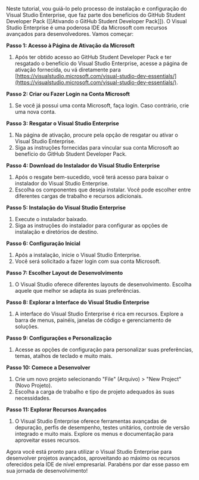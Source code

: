 
Neste tutorial, vou guiá-lo pelo processo de instalação e configuração do Visual Studio Enterprise, que faz parte dos benefícios do GitHub Student Developer Pack ([[Ativando o GitHub Student Developer Pack]]). O Visual Studio Enterprise é uma poderosa IDE da Microsoft com recursos avançados para desenvolvedores. Vamos começar:

**Passo 1: Acesso à Página de Ativação da Microsoft**

1. Após ter obtido acesso ao GitHub Student Developer Pack e ter resgatado o benefício do Visual Studio Enterprise, acesse a página de ativação fornecida, ou vá diretamente para [https://visualstudio.microsoft.com/visual-studio-dev-essentials/](https://visualstudio.microsoft.com/visual-studio-dev-essentials/).

**Passo 2: Criar ou Fazer Login na Conta Microsoft**

1. Se você já possui uma conta Microsoft, faça login. Caso contrário, crie uma nova conta.

**Passo 3: Resgatar o Visual Studio Enterprise**

1. Na página de ativação, procure pela opção de resgatar ou ativar o Visual Studio Enterprise.
2. Siga as instruções fornecidas para vincular sua conta Microsoft ao benefício do GitHub Student Developer Pack.

**Passo 4: Download do Instalador do Visual Studio Enterprise**

1. Após o resgate bem-sucedido, você terá acesso para baixar o instalador do Visual Studio Enterprise.
2. Escolha os componentes que deseja instalar. Você pode escolher entre diferentes cargas de trabalho e recursos adicionais.

**Passo 5: Instalação do Visual Studio Enterprise**

1. Execute o instalador baixado.
2. Siga as instruções do instalador para configurar as opções de instalação e diretórios de destino.

**Passo 6: Configuração Inicial**

1. Após a instalação, inicie o Visual Studio Enterprise.
2. Você será solicitado a fazer login com sua conta Microsoft.

**Passo 7: Escolher Layout de Desenvolvimento**

1. O Visual Studio oferece diferentes layouts de desenvolvimento. Escolha aquele que melhor se adapta às suas preferências.

**Passo 8: Explorar a Interface do Visual Studio Enterprise**

1. A interface do Visual Studio Enterprise é rica em recursos. Explore a barra de menus, painéis, janelas de código e gerenciamento de soluções.

**Passo 9: Configurações e Personalização**

1. Acesse as opções de configuração para personalizar suas preferências, temas, atalhos de teclado e muito mais.

**Passo 10: Comece a Desenvolver**

1. Crie um novo projeto selecionando "File" (Arquivo) > "New Project" (Novo Projeto).
2. Escolha a carga de trabalho e tipo de projeto adequados às suas necessidades.

**Passo 11: Explorar Recursos Avançados**

1. O Visual Studio Enterprise oferece ferramentas avançadas de depuração, perfis de desempenho, testes unitários, controle de versão integrado e muito mais. Explore os menus e documentação para aproveitar esses recursos.

Agora você está pronto para utilizar o Visual Studio Enterprise para desenvolver projetos avançados, aproveitando ao máximo os recursos oferecidos pela IDE de nível empresarial. Parabéns por dar esse passo em sua jornada de desenvolvimento!